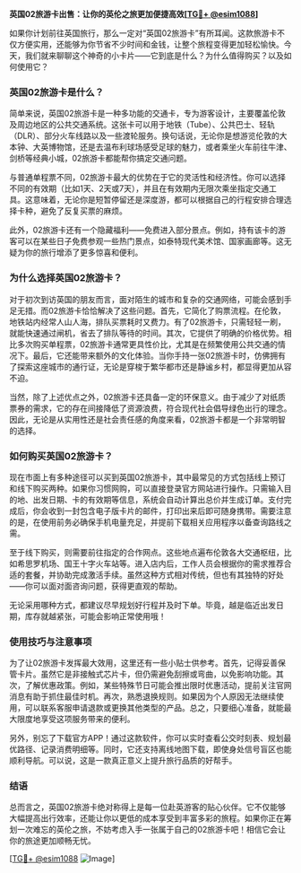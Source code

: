 **英国02旅游卡出售：让你的英伦之旅更加便捷高效[[TG💪+ @esim1088](https://t.me/s/esim1088)]**

如果你计划前往英国旅行，那么一定对“英国02旅游卡”有所耳闻。这款旅游卡不仅方便实用，还能够为你节省不少时间和金钱，让整个旅程变得更加轻松愉快。今天，我们就来聊聊这个神奇的小卡片——它到底是什么？为什么值得购买？以及如何使用它？

### 英国02旅游卡是什么？

简单来说，英国02旅游卡是一种多功能的交通卡，专为游客设计，主要覆盖伦敦及周边地区的公共交通系统。这张卡可以用于地铁（Tube）、公共巴士、轻轨（DLR）、部分火车线路以及一些渡轮服务。换句话说，无论你是想游览伦敦的大本钟、大英博物馆，还是去温布利球场感受足球的魅力，或者乘坐火车前往牛津、剑桥等经典小城，02旅游卡都能帮你搞定交通问题。

与普通单程票不同，02旅游卡最大的优势在于它的灵活性和经济性。你可以选择不同的有效期（比如1天、2天或7天），并且在有效期内无限次乘坐指定交通工具。这意味着，无论你是短暂停留还是深度游，都可以根据自己的行程安排合理选择卡种，避免了反复买票的麻烦。

此外，02旅游卡还有一个隐藏福利——免费进入部分景点。例如，持有该卡的游客可以在某些日子免费参观一些热门景点，如泰特现代美术馆、国家画廊等。这无疑为你的旅行增添了更多惊喜和便利。

### 为什么选择英国02旅游卡？

对于初次到访英国的朋友而言，面对陌生的城市和复杂的交通网络，可能会感到手足无措。而02旅游卡恰恰解决了这些问题。首先，它简化了购票流程。在伦敦，地铁站内经常人山人海，排队买票耗时又费力。有了02旅游卡，只需轻轻一刷，就能快速通过闸机，省去了排队等待的时间。其次，它提供了明确的价格优势。相比多次购买单程票，02旅游卡通常更具性价比，尤其是在频繁使用公共交通的情况下。最后，它还能带来额外的文化体验。当你手持一张02旅游卡时，仿佛拥有了探索这座城市的通行证，无论是穿梭于繁华都市还是静谧乡村，都显得更加从容不迫。

当然，除了上述优点之外，02旅游卡还具备一定的环保意义。由于减少了对纸质票券的需求，它的存在间接降低了资源浪费，符合现代社会倡导绿色出行的理念。因此，无论是从实用性还是社会责任感的角度来看，02旅游卡都是一个非常明智的选择。

### 如何购买英国02旅游卡？

现在市面上有多种途径可以买到英国02旅游卡，其中最常见的方式包括线上预订和线下购买两种。如果你习惯网购，可以直接登录官方网站进行操作。只需输入目的地、出发日期、卡的有效期等信息，系统会自动计算出总价并生成订单。支付完成后，你会收到一封包含电子版卡片的邮件，打印出来后即可随身携带。需要注意的是，在使用前务必确保手机电量充足，并提前下载相关应用程序以备查询路线之需。

至于线下购买，则需要前往指定的合作网点。这些地点遍布伦敦各大交通枢纽，比如希思罗机场、国王十字火车站等。进入店内后，工作人员会根据你的需求推荐合适的套餐，并协助完成激活手续。虽然这种方式相对传统，但也有其独特的好处——你可以面对面咨询问题，获得更直观的帮助。

无论采用哪种方式，都建议尽早规划好行程并及时下单。毕竟，越是临近出发日期，库存就越紧张，可能会影响正常使用哦！

### 使用技巧与注意事项

为了让02旅游卡发挥最大效用，这里还有一些小贴士供参考。首先，记得妥善保管卡片。虽然它是非接触式芯片卡，但仍需避免刮擦或弯曲，以免影响功能。其次，了解优惠政策。例如，某些特殊节日可能会推出限时优惠活动，提前关注官网消息有助于抓住最佳时机。再次，熟悉退换规则。如果因为个人原因无法继续使用，可以联系客服申请退款或更换其他类型的产品。总之，只要细心准备，就能最大限度地享受这项服务带来的便利。

另外，别忘了下载官方APP！通过这款软件，你可以实时查看公交时刻表、规划最优路径、记录消费明细等。同时，它还支持离线地图下载，即使身处信号盲区也能顺利导航。可以说，这是一款真正意义上提升旅行品质的好帮手。

### 结语

总而言之，英国02旅游卡绝对称得上是每一位赴英游客的贴心伙伴。它不仅能够大幅提高出行效率，还能让你以更低的成本享受到丰富多彩的旅程。如果你正在筹划一次难忘的英伦之旅，不妨考虑入手一张属于自己的02旅游卡吧！相信它会让你的旅途更加顺畅无忧。

[[TG💪+ @esim1088](https://t.me/s/esim1088) ![Image](https://i.postimg.cc/4NQfJmqS/Snipaste-2025-05-13-00-14-12.png)]